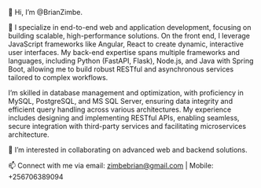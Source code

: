 👋 Hi, I’m @BrianZimbe.

👀 I specialize in end-to-end web and application development, focusing on building scalable, high-performance solutions. On the front end, I leverage JavaScript frameworks like Angular, React to create dynamic, interactive user interfaces. My back-end expertise spans multiple frameworks and languages, including Python (FastAPI, Flask), Node.js, and Java with Spring Boot, allowing me to build robust RESTful and asynchronous services tailored to complex workflows.

I’m skilled in database management and optimization, with proficiency in MySQL, PostgreSQL, and MS SQL Server, ensuring data integrity and efficient query handling across various architectures. My experience includes designing and implementing RESTful APIs, enabling seamless, secure integration with third-party services and facilitating microservices architecture.

💞️ I’m interested in collaborating on advanced web and backend solutions.

📫 Connect with me via email: zimbebrian@gmail.com | Mobile: +256706389094

<!---
BrianZimbe/BrianZimbe is a ✨ special ✨ repository because its `README.md` (this file) appears on your GitHub profile.
You can click the Preview link to take a look at your changes.
--->
